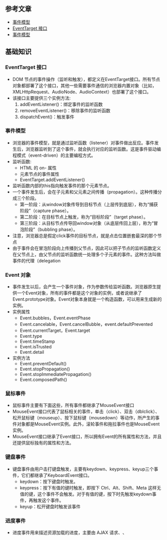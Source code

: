 ## 参考文章
- [事件模型](https://wangdoc.com/javascript/events/index.html)
- [EventTarget 接口](https://wangdoc.com/javascript/events/eventtarget.html)
- [事件模型](https://wangdoc.com/javascript/events/model.html)

## 基础知识

### EventTarget 接口
- DOM 节点的事件操作（监听和触发），都定义在EventTarget接口。所有节点对象都部署了这个接口，其他一些需要事件通信的浏览器内置对象（比如，XMLHttpRequest、AudioNode、AudioContext）也部署了这个接口。
- 该接口主要提供三个实例方法:
    1. addEventListener()：绑定事件的监听函数
    2. removeEventListener()：移除事件的监听函数
    3. dispatchEvent()：触发事件
### 事件模型
- 浏览器的事件模型，就是通过监听函数（listener）对事件做出反应。事件发生后，浏览器监听到了这个事件，就会执行对应的监听函数。这是事件驱动编程模式（event-driven）的主要编程方式。
- 监听函数:
    - HTML 的 on- 属性
    - 元素节点的事件属性
    - EventTarget.addEventListener()
- 监听函数内部的this指向触发事件的那个元素节点。
- 一个事件发生后，会在子元素和父元素之间传播（propagation）。这种传播分成三个阶段。
    - 第一阶段：从window对象传导到目标节点（上层传到底层），称为“捕获阶段”（capture phase）。
    - 第二阶段：在目标节点上触发，称为“目标阶段”（target phase）。
    - 第三阶段：从目标节点传导回window对象（从底层传回上层），称为“冒泡阶段”（bubbling phase）。
- 注意，浏览器总是假定click事件的目标节点，就是点击位置嵌套最深的那个节点
- 由于事件会在冒泡阶段向上传播到父节点，因此可以把子节点的监听函数定义在父节点上，由父节点的监听函数统一处理多个子元素的事件。这种方法叫做事件的代理（delegation

### Event 对象
- 事件发生以后，会产生一个事件对象，作为参数传给监听函数。浏览器原生提供一个Event对象，所有的事件都是这个对象的实例，或者说继承了Event.prototype对象。Event对象本身就是一个构造函数，可以用来生成新的实例。
- 实例属性
    - Event.bubbles，Event.eventPhase
    - Event.cancelable，Event.cancelBubble，event.defaultPrevented
    - Event.currentTarget，Event.target
    - Event.type
    - Event.timeStamp
    - Event.isTrusted
    - Event.detail
- 实例方法
    - Event.preventDefault()
    - Event.stopPropagation()
    - Event.stopImmediatePropagation()
    - Event.composedPath()

### 鼠标事件
- 鼠标事件主要有下面这些，所有事件都继承了MouseEvent接口
- MouseEvent接口代表了鼠标相关的事件，单击（click）、双击（dblclick）、松开鼠标键（mouseup）、按下鼠标键（mousedown）等动作，所产生的事件对象都是MouseEvent实例。此外，滚轮事件和拖拉事件也是MouseEvent实例。
- MouseEvent接口继承了Event接口，所以拥有Event的所有属性和方法，并且还提供鼠标独有的属性和方法。

### 键盘事件
- 键盘事件由用户击打键盘触发，主要有keydown、keypress、keyup三个事件，它们都继承了KeyboardEvent接口。
    - keydown：按下键盘时触发。
    - keypress：按下有值的键时触发，即按下 Ctrl、Alt、Shift、Meta 这样无值的键，这个事件不会触发。对于有值的键，按下时先触发keydown事件，再触发这个事件。
    - keyup：松开键盘时触发该事件
### 进度事件
- 进度事件用来描述资源加载的进度，主要由 AJAX 请求、<img>、<audio>、<video>、<style>、<link>等外部资源的加载触发，继承了ProgressEvent接口。
    - abort：外部资源中止加载时（比如用户取消）触发。如果发生错误导致中止，不会触发该事件。
    - error：由于错误导致外部资源无法加载时触发。
    - load：外部资源加载成功时触发。
    - loadstart：外部资源开始加载时触发。
    - loadend：外部资源停止加载时触发，发生顺序排在error、abort、load等事件的后面。
    - progress：外部资源加载过程中不断触发。
    - timeout：加载超时时触发。
### 表单事件
### 触摸事件
### 托拉事件
- 拖拉（drag）指的是，用户在某个对象上按下鼠标键不放，拖动它到另一个位置，然后释放鼠标键，将该对象放在那里。
- 拖拉的对象有好几种，包括元素节点、图片、链接、选中的文字等等。在网页中，除了元素节点默认不可以拖拉，其他（图片、链接、选中的文字）都可以直接拖拉。为了让元素节点可拖拉，可以将该节点的draggable属性设为true。
